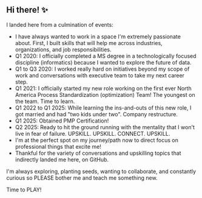 ## Hi there! ✨

I landed here from a culmination of events:
- I have always wanted to work in a space I'm extremely passionate about. First, I built skills that will help me across industries, organizations, and job responsibilities.
- Q1 2020: I officially completed a MS degree in a technologically focused discipline (informatics) because I wanted to explore the future of data.
- Q1 to Q3 2020: I worked really hard on initiatives beyond my scope of work and conversations with executive team to take my next career step.
- Q1 2021: I officially started my new role working on the first ever North America Process Standardization (optimization) Team! The youngest on the team. Time to learn. 
- Q1 2022 to Q1 2025: While learning the ins-and-outs of this new role, I got married and had "two kids under two". Company restructure.
- Q1 2025: Obtained PMP Certification!
- Q2 2025: Ready to hit the ground running with the mentality that I won't live in fear of failure. UPSKILL. UPSKILL. CONNECT. UPSKILL.
- I'm at the perfect spot on my journey/path now to direct focus on professional things that excite me!
- Thankful for the variety of conversations and upskilling topics that indirectly landed me here, on GitHub.

I'm always exploring, planting seeds, wanting to collaborate, and constantly curious so PLEASE bother me and teach me something new. 

Time to PLAY!

